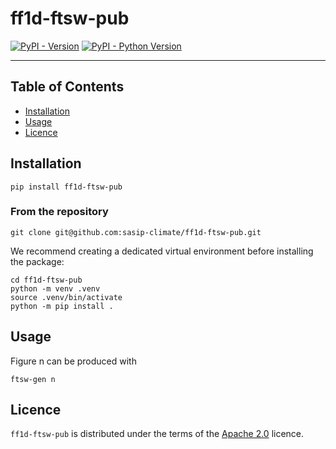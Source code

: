 # ff1d-ftsw-pub

[![PyPI - Version](https://img.shields.io/pypi/v/ff1d-ftsw-pub.svg)](https://pypi.org/project/ff1d-ftsw-pub)
[![PyPI - Python Version](https://img.shields.io/pypi/pyversions/ff1d-ftsw-pub.svg)](https://pypi.org/project/ff1d-ftsw-pub)

-----

## Table of Contents

- [Installation](#installation)
- [Usage](#usage)
- [Licence](#licence)

## Installation

```console
pip install ff1d-ftsw-pub
```

### From the repository

```console
git clone git@github.com:sasip-climate/ff1d-ftsw-pub.git
```

We recommend creating a dedicated virtual environment before installing the
package:
```console
cd ff1d-ftsw-pub
python -m venv .venv
source .venv/bin/activate
python -m pip install .
```

## Usage

Figure n can be produced with
```console
ftsw-gen n
```


## Licence

`ff1d-ftsw-pub` is distributed under the terms of the [Apache 2.0](https://spdx.org/licenses/Apache-2.0.html) licence.
